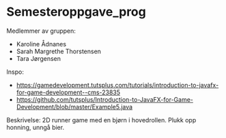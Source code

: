 # Semesteroppgave_prog

Medlemmer av gruppen:
* Karoline Ådnanes
* Sarah Margrethe Thorstensen
* Tara Jørgensen

Inspo:
*  https://gamedevelopment.tutsplus.com/tutorials/introduction-to-javafx-for-game-development--cms-23835
* https://github.com/tutsplus/Introduction-to-JavaFX-for-Game-Development/blob/master/Example5.java

Beskrivelse:
2D runner game med en bjørn i hovedrollen. Plukk opp honning, unngå bier.
